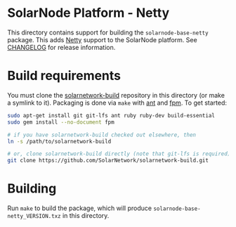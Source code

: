 # SolarNode Platform - Netty

This directory contains support for building the `solarnode-base-netty` package. This adds
[Netty][netty] support to the SolarNode platform. See [CHANGELOG](./CHANGELOG.md) for release
information.

# Build requirements

You must clone the [solarnetwork-build][sn-build] repository in this directory (or make a symlink
to it). Packaging is done via `make` with [ant][ant] and [fpm][fpm]. To get started:

```sh
sudo apt-get install git git-lfs ant ruby ruby-dev build-essential
sudo gem install --no-document fpm

# if you have solarnetwork-build checked out elsewhere, then
ln -s /path/to/solarnetwork-build

# or, clone solarnetwork-build directly (note that git-lfs is required)
git clone https://github.com/SolarNetwork/solarnetwork-build.git
```

# Building

Run `make` to build the package, which will produce `solarnode-base-netty_VERSION.txz` in
this directory.

[ant]: https://ant.apache.org/
[fpm]: https://github.com/jordansissel/fpm
[netty]: https://netty.io/
[sn-build]: https://github.com/SolarNetwork/solarnetwork-build/
